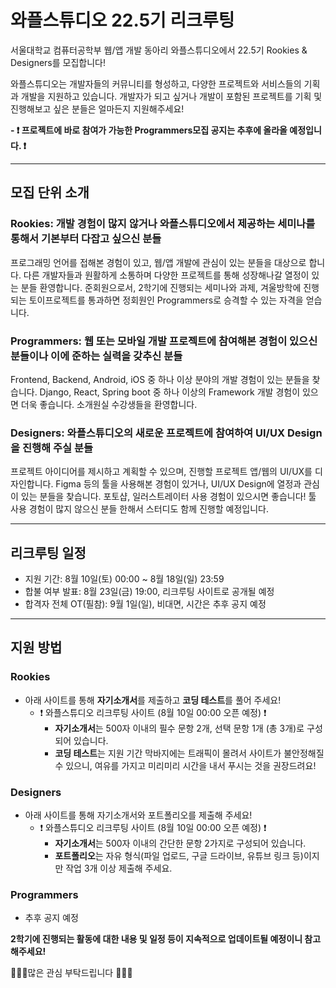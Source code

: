  # 와플스튜디오 22.5기 리크루팅

서울대학교 컴퓨터공학부 웹/앱 개발 동아리 와플스튜디오에서 22.5기 Rookies & Designers를 모집합니다!

와플스튜디오는 개발자들의 커뮤니티를 형성하고, 다양한 프로젝트와 서비스들의 기획과 개발을 지원하고 있습니다. 개발자가 되고 싶거나 개발이 포함된 프로젝트를 기획 및 진행해보고 싶은 분들은 얼마든지 지원해주세요!

**- ❗ 프로젝트에 바로 참여가 가능한 Programmers모집 공지는 추후에 올라올 예정입니다. ❗**

<hr/>

## 모집 단위 소개

### Rookies: 개발 경험이 많지 않거나 와플스튜디오에서 제공하는 세미나를 통해서 기본부터 다잡고 싶으신 분들

프로그래밍 언어를 접해본 경험이 있고, 웹/앱 개발에 관심이 있는 분들을 대상으로 합니다.
다른 개발자들과 원활하게 소통하며 다양한 프로젝트를 통해 성장해나갈 열정이 있는 분들 환영합니다.
준회원으로서, 2학기에 진행되는 세미나와 과제, 겨울방학에 진행되는 토이프로젝트를 통과하면 정회원인 Programmers로 승격할 수 있는 자격을 얻습니다.

### Programmers: 웹 또는 모바일 개발 프로젝트에 참여해본 경험이 있으신 분들이나 이에 준하는 실력을 갖추신 분들

Frontend, Backend, Android, iOS 중 하나 이상 분야의 개발 경험이 있는 분들을 찾습니다.
Django, React, Spring boot 중 하나 이상의 Framework 개발 경험이 있으면 더욱 좋습니다.
소개원실 수강생들을 환영합니다.

### Designers: 와플스튜디오의 새로운 프로젝트에 참여하여 UI/UX Design을 진행해 주실 분들

프로젝트 아이디어를 제시하고 계획할 수 있으며, 진행할 프로젝트 앱/웹의 UI/UX를 디자인합니다.
Figma 등의 툴을 사용해본 경험이 있거나, UI/UX Design에 열정과 관심이 있는 분들을 찾습니다.
포토샵, 일러스트레이터 사용 경험이 있으시면 좋습니다!
툴 사용 경험이 많지 않으신 분들 한해서 스터디도 함께 진행할 예정입니다.

<hr/>

## 리크루팅 일정

- 지원 기간: 8월 10일(토) 00:00 ~ 8월 18일(일) 23:59
- 합불 여부 발표: 8월 23일(금) 19:00, 리크루팅 사이트로 공개될 예정
- 합격자 전체 OT(필참): 9월 1일(일), 비대면, 시간은 추후 공지 예정

<hr/>

## 지원 방법

### Rookies

- 아래 사이트를 통해 **자기소개서**를 제출하고 **코딩 테스트**를 풀어 주세요!
  - ❗ 와플스튜디오 리크루팅 사이트 (8월 10일 00:00 오픈 예정) ❗
    - **자기소개서**는 500자 이내의 필수 문항 2개, 선택 문항 1개 (총 3개)로 구성되어 있습니다.
    - **코딩 테스트**는 지원 기간 막바지에는 트래픽이 몰려서 사이트가 불안정해질 수 있으니, 여유를 가지고 미리미리 시간을 내서 푸시는 것을 권장드려요!

### Designers

- 아래 사이트를 통해 자기소개서와 포트폴리오를 제출해 주세요!
  - ❗ 와플스튜디오 리크루팅 사이트 (8월 10일 00:00 오픈 예정) ❗
    - **자기소개서**는 500자 이내의 간단한 문항 2가지로 구성되어 있습니다.
    - **포트폴리오**는 자유 형식(파일 업로드, 구글 드라이브, 유튜브 링크 등)이지만 작업 3개 이상 제출해 주세요.

### Programmers

- 추후 공지 예정

**2학기에 진행되는 활동에 대한 내용 및 일정 등이 지속적으로 업데이트될 예정이니 참고해주세요!**

🤩😎🧇많은 관심 부탁드립니다 🥳😘🍀

